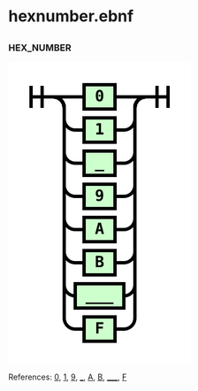 
# hexnumber.ebnf

## 


### HEX_NUMBER

![HEX_NUMBER](.\hexnumber/HEX_NUMBER.svg)

References: [0](#0), [1](#1), [9](#9), [_](#_), [A](#A), [B](#B), [___](#___), [F](#F)

